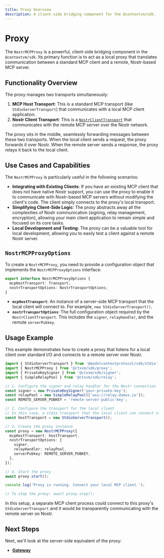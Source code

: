 ```yaml
---
title: Proxy Overview
description: A client-side bridging component for the @contextvm/sdk.
---
```


# Proxy

The `NostrMCPProxy` is a powerful, client-side bridging component in the `@contextvm/sdk`. Its primary function is to act as a local proxy that translates communication between a standard MCP client and a remote, Nostr-based MCP server.

## Functionality Overview

The proxy manages two transports simultaneously:

1.  **MCP Host Transport**: This is a standard MCP transport (like `StdioServerTransport`) that communicates with a local MCP client application.
2.  **Nostr Client Transport**: This is a [`NostrClientTransport`](/transports/nostr-client-transport) that communicates with the remote MCP server over the Nostr network.

The proxy sits in the middle, seamlessly forwarding messages between these two transports. When the local client sends a request, the proxy forwards it over Nostr. When the remote server sends a response, the proxy relays it back to the local client.

## Use Cases and Capabilities

The `NostrMCPProxy` is particularly useful in the following scenarios:

-   **Integrating with Existing Clients**: If you have an existing MCP client that does not have native Nostr support, you can use the proxy to enable it to communicate with Nostr-based MCP servers without modifying the client's code. The client simply connects to the proxy's local transport.
-   **Simplifying Client-Side Logic**: The proxy abstracts away all the complexities of Nostr communication (signing, relay management, encryption), allowing your main client application to remain simple and focused on its core tasks.
-   **Local Development and Testing**: The proxy can be a valuable tool for local development, allowing you to easily test a client against a remote Nostr server.

## `NostrMCPProxyOptions`

To create a `NostrMCPProxy`, you need to provide a configuration object that implements the `NostrMCPProxyOptions` interface:

```typescript
export interface NostrMCPProxyOptions {
  mcpHostTransport: Transport;
  nostrTransportOptions: NostrTransportOptions;
}
```

-   **`mcpHostTransport`**: An instance of a server-side MCP transport that the local client will connect to. For example, `new StdioServerTransport()`.
-   **`nostrTransportOptions`**: The full configuration object required by the `NostrClientTransport`. This includes the `signer`, `relayHandler`, and the remote `serverPubkey`.

## Usage Example

This example demonstrates how to create a proxy that listens for a local client over standard I/O and connects to a remote server over Nostr.

```typescript
import { StdioServerTransport } from '@modelcontextprotocol/sdk/stdio';
import { NostrMCPProxy } from '@ctxvm/sdk/proxy';
import { PrivateKeySigner } from '@ctxvm/sdk/signer';
import { SimpleRelayPool } from '@ctxvm/sdk/relay';

// 1. Configure the signer and relay handler for the Nostr connection
const signer = new PrivateKeySigner('your-private-key');
const relayPool = new SimpleRelayPool(['wss://relay.damus.io']);
const REMOTE_SERVER_PUBKEY = 'remote-server-public-key';

// 2. Configure the transport for the local client
// In this case, a stdio transport that the local client can connect to
const hostTransport = new StdioServerTransport();

// 3. Create the proxy instance
const proxy = new NostrMCPProxy({
  mcpHostTransport: hostTransport,
  nostrTransportOptions: {
    signer,
    relayHandler: relayPool,
    serverPubkey: REMOTE_SERVER_PUBKEY,
  },
});

// 4. Start the proxy
await proxy.start();

console.log('Proxy is running. Connect your local MCP client.');

// To stop the proxy: await proxy.stop();
```

In this setup, a separate MCP client process could connect to this proxy's `StdioServerTransport` and it would be transparently communicating with the remote server on Nostr.

## Next Steps

Next, we'll look at the server-side equivalent of the proxy:

-   **[Gateway](/gateway/overview)**